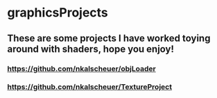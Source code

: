 # graphicsProjects
## These are some projects I have worked toying around with shaders, hope you enjoy!
### https://github.com/nkalscheuer/objLoader
### https://github.com/nkalscheuer/TextureProject
